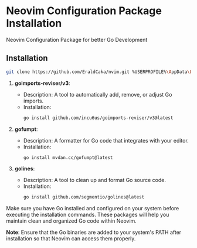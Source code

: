 # Neovim Configuration Package Installation

Neovim Configuration Package for better Go Development

## Installation

```bash
git clone https://github.com/EraldCaka/nvim.git %USERPROFILE%\AppData\Local\nvim --depth 1 && nvim
```

1. **goimports-reviser/v3**:

   - Description: A tool to automatically add, remove, or adjust Go imports.
   - Installation:
     ```bash
     go install github.com/incu6us/goimports-reviser/v3@latest
     ```

2. **gofumpt**:

   - Description: A formatter for Go code that integrates with your editor.
   - Installation:
     ```bash
     go install mvdan.cc/gofumpt@latest
     ```

3. **golines**:
   - Description: A tool to clean up and format Go source code.
   - Installation:
     ```bash
     go install github.com/segmentio/golines@latest
     ```

Make sure you have Go installed and configured on your system before executing the installation commands. These packages will help you maintain clean and organized Go code within Neovim.

**Note**: Ensure that the Go binaries are added to your system's PATH after installation so that Neovim can access them properly.
